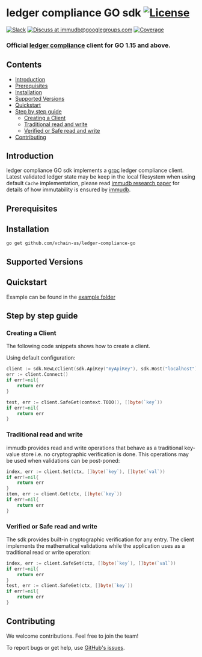 # ledger compliance GO sdk [![License](https://img.shields.io/github/license/codenotary/immudb4j)](LICENSE)

[![Slack](https://img.shields.io/badge/join%20slack-%23immutability-brightgreen.svg)](https://slack.vchain.us/)
[![Discuss at immudb@googlegroups.com](https://img.shields.io/badge/discuss-immudb%40googlegroups.com-blue.svg)](https://groups.google.com/group/immudb)
[![Coverage](https://coveralls.io/repos/github/vchain-us/ledger-compliance-go/badge.svg?branch=master)](https://coveralls.io/github/vchain-us/ledger-compliance-go?branch=master)

### Official [ledger compliance] client for GO 1.15 and above.

[ledger compliance]: https://tobedefined.io/


## Contents

- [Introduction](#introduction)
- [Prerequisites](#prerequisites)
- [Installation](#installation)
- [Supported Versions](#supported-versions)
- [Quickstart](#quickstart)
- [Step by step guide](#step-by-step-guide)
    * [Creating a Client](#creating-a-client)
    * [Traditional read and write](#traditional-read-and-write)
    * [Verified or Safe read and write](#verified-or-safe-read-and-write)
- [Contributing](#contributing)

## Introduction

ledger compliance GO sdk implements a [grpc] ledger compliance client.
Latest validated ledger state may be keep in the local filesystem when using default `Cache` implementation,
please read [immudb research paper] for details of how immutability is ensured by [immudb].

[grpc]: https://grpc.io/
[immudb research paper]: https://immudb.io/
[immudb]: https://immudb.io/

## Prerequisites

## Installation
```bash
go get github.com/vchain-us/ledger-compliance-go
```

## Supported Versions

## Quickstart

Example can be found in the  [example folder](/examples)

## Step by step guide

### Creating a Client

The following code snippets shows how to create a client.

Using default configuration:
```go
client := sdk.NewLcClient(sdk.ApiKey("myApiKey"), sdk.Host("localhost"), sdk.Port(3324))
err := client.Connect()
if err!=nil{
    return err
}

test, err := client.SafeGet(context.TODO(), []byte(`key`))
if err!=nil{
    return err
}
```

### Traditional read and write

immudb provides read and write operations that behave as a traditional
key-value store i.e. no cryptographic verification is done. This operations
may be used when validations can be post-poned:

```go
index, err := client.Set(ctx, []byte(`key`), []byte(`val`))
if err!=nil{
    return err
}
item, err := client.Get(ctx, []byte(`key`))
if err!=nil{
    return err
}
```

### Verified or Safe read and write

The sdk provides built-in cryptographic verification for any entry. The client
implements the mathematical validations while the application uses as a traditional
read or write operation:

```go
index, err := client.SafeSet(ctx, []byte(`key`), []byte(`val`))
if err!=nil{
    return err
}
test, err := client.SafeGet(ctx, []byte(`key`))
if err!=nil{
    return err
}
```
## Contributing

We welcome contributions. Feel free to join the team!

To report bugs or get help, use [GitHub's issues].

[GitHub's issues]: https://github.com/vchain-us/ledger-compliance-go/issues
